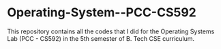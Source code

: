 # Operating-System--PCC-CS592

This repository contains all the codes that I did for the Operating Systems Lab (PCC - CS592) in the 5th semester of B. Tech CSE curriculum.

